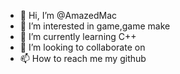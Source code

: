 - 👋 Hi, I’m @AmazedMac
- 👀 I’m interested in game,game make
- 🌱 I’m currently learning C++
- 💞️ I’m looking to collaborate on 
- 📫 How to reach me my  github

<!---
AmazedMac/AmazedMac is a ✨ special ✨ repository because its `README.md` (this file) appears on your GitHub profile.
You can click the Preview link to take a look at your changes.
--->
